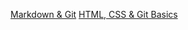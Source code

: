 [Markdown & Git](https://andreyneumyvannyi.github.io/rsschool-cv/cv)
[HTML, CSS & Git Basics](https://andreyneumyvannyi.github.io/rsschool-cv/)
